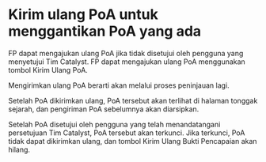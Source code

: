 # **Kirim ulang PoA untuk menggantikan PoA yang ada**

FP dapat mengajukan ulang PoA jika tidak disetujui oleh pengguna yang menyetujui Tim Catalyst. FP dapat mengajukan ulang PoA menggunakan tombol Kirim Ulang PoA.

Mengirimkan ulang PoA berarti akan melalui proses peninjauan lagi.

Setelah PoA dikirimkan ulang, PoA tersebut akan terlihat di halaman tonggak sejarah, dan pengiriman PoA sebelumnya akan diarsipkan.

Setelah PoA disetujui oleh pengguna yang telah menandatangani persetujuan Tim Catalyst, PoA tersebut akan terkunci. Jika terkunci, PoA tidak dapat dikirimkan ulang, dan tombol Kirim Ulang Bukti Pencapaian akan hilang.
